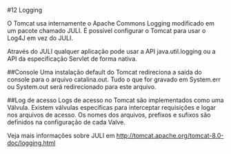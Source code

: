 #12 Logging

O Tomcat usa internamente o Apache Commons Logging modificado em um pacote chamado JULI. É possível configurar o Tomcat para usar o Log4J em vez do JULI.

Através do JULI qualquer aplicação pode usar a API java.util.logging ou a API da especificação Servlet de forma nativa.

##Console
Uma instalação default do Tomcat redireciona a saída do console para o arquivo catalina.out. Tudo o que for gravado em System.err ou System.out será redirecionado para este arquivo.

##Log de acesso
Logs de acesso no Tomcat são implementados como uma Válvula. Existem válvulas específicas para interceptar requisições e logar nos arquivos de acesso. Os nomes dos arquivos, prefixos e sufixos são definidos na configuração de cada Valve.

Veja mais informações sobre JULI em http://tomcat.apache.org/tomcat-8.0-doc/logging.html